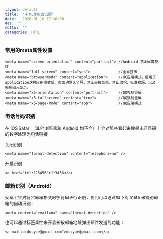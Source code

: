 ```yaml
---
layout: default
title:  "HTML常见面试题"
date:   2020-01-10 17:50:00
des:  ""
motto:  ""
categories: HTML
---
```


### 常用的meta属性设置

    <meta name="screen-orientation" content="portrait"> //Android 禁止屏幕旋转
    <meta name="full-screen" content="yes">             //全屏显示
    <meta name="browsermode" content="application">     //UC应用模式，使用了application这种应用模式后，页面讲默认全屏，禁止长按菜单，禁止收拾，标准排版，以及强制图片显示。
    <meta name="x5-orientation" content="portrait">     //QQ强制竖屏
    <meta name="x5-fullscreen" content="true">          //QQ强制全屏
    <meta name="x5-page-mode" content="app">            //QQ应用模式

### 电话号码识别

在 iOS Safari （其他浏览器和 Android 均不会）上会对那些看起来像是电话号码的数字处理为电话链接

关闭识别

    <meta name="format-detection" content="telephone=no" />

开启识别

    <a href="tel:123456">123456</a>

### 邮箱识别（Android）

安卓上会对符合邮箱格式的字符串进行识别，我们可以通过如下的 meta 来管别邮箱的自动识别：

    <meta content="email=no" name="format-detection" />

也可以通过标签属性来开启长按邮箱地址弹出邮件发送的功能：

    <a mailto:dooyoe@gmail.com">dooyoe@gmail.com</a>

